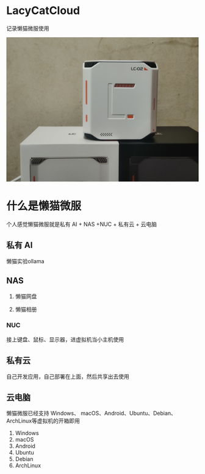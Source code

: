 # LacyCatCloud

记录懒猫微服使用



![懒猫微服](./iamges/IMG20250102202945.jpg)



# 什么是懒猫微服

个人感觉懒猫微服就是私有 AI + NAS +NUC + 私有云 + 云电脑



## 私有 AI

懒猫实验ollama

## NAS

1. 懒猫网盘

2. 懒猫相册

### NUC

接上键盘、鼠标、显示器，进虚拟机当小主机使用



## 私有云

自己开发应用，自己部署在上面，然后共享出去使用



## 云电脑

懒猫微服已经支持 Windows、 macOS、Android、Ubuntu、Debian、ArchLinux等虚拟机的开箱即用

1. Windows
2. macOS
3. Android
4. Ubuntu
5. Debian
6. ArchLinux

 
